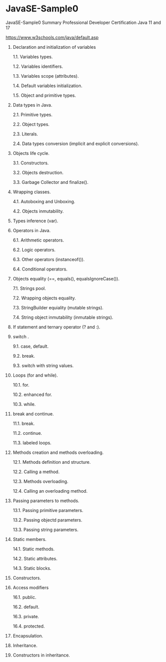# JavaSE-Sample0
JavaSE-Sample0 Summary Professional Developer Certification Java 11 and 17

https://www.w3schools.com/java/default.asp


1. Declaration and initialization of variables
   
   1.1. Variables types.
   
   1.2. Variables identifiers.
   
   1.3. Variables scope (attributes).
   
   1.4. Default variables initialization.
   
   1.5. Object and primitive types.
   
2. Data types in Java.
   
   2.1. Primitive types.
   
   2.2. Object types.
   
   2.3. Literals.
   
   2.4. Data types conversion (implicit and explicit conversions).
   
3. Objects life cycle.
   
   3.1. Constructors.
   
   3.2. Objects destruction.
   
   3.3. Garbage Collector and finalize().

4. Wrapping classes.

   4.1. Autoboxing and Unboxing.

   4.2. Objects inmutability.

5. Types inference (var).

6. Operators in Java.

   6.1. Arithmetic operators. 

   6.2. Logic operators.

   6.3. Other operators (instanceof()).

   6.4. Conditional operators.

7. Objects equality (==, equals(), equalsIgnoreCase()).

   7.1. Strings pool.

   7.2. Wrapping objects equality.

   7.3. StringBuilder equiality (mutable strings).

   7.4. String object inmutability (inmutable strings).

8. If statement and ternary operator (? and :).

9. switch .

   9.1. case, default.

   9.2. break.

   9.3. switch with string values.
   
10. Loops (for and while).

    10.1. for. 

    10.2. enhanced for.

    10.3. while.

11. break and continue.

    11.1. break.

    11.2. continue.

    11.3. labeled loops.

12. Methods creation and methods overloading.

    12.1. Methods definition and structure.

    12.2. Calling a method.

    12.3. Methods overloading.

    12.4. Calling an overloading method.

13. Passing parameters to methods.

    13.1. Passing primitive parameters.

    13.2. Passing objectd parameters.

    13.3. Passing string parameters.

14. Static members.

    14.1. Static methods.

    14.2. Static attributes.

    14.3. Static blocks.

15. Constructors.


16. Access modifiers

    16.1. public.

    16.2. default.

    16.3. private.

    16.4. protected.

17. Encapsulation.

18. Inheritance.

19. Constructors in inheritance.


